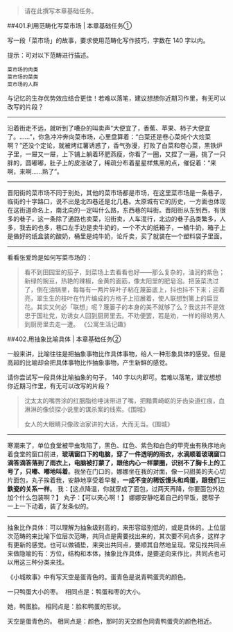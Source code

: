 >请在此撰写本章基础任务。


##401.利用范畴化写菜市场 | 本章基础任务①

写一段「菜市场」的故事，要求使用范畴化写作技巧，字数在 140 字以内。

提示：可对以下范畴进行描述。

    菜市场的肉类
    菜市场的菜类
    菜市场的人群

与记忆的生存优势效应结合更佳！若难以落笔，建议想想你近期习作里，有无可以改写的片段？

----------
沿着街走不远，就听到了嘈杂的叫卖声“大便宜了，香蕉、苹果、柿子大便宜了。……”，你急冲冲奔向菜市场，心里盘算着：“白菜还是卷心菜炖个大烩菜啊？”还没个定论，就被烤红薯诱惑了，香气弥漫，打败了白菜和卷心菜，黑铁炉子里，一屉又一屉，上下铺上躺着环肥燕瘦，你看了一圈，又捏了一遍，挑了一只胖的，圆嘟嘟，肚子上的皮涨破了，稀疏分布着星星样焦黑的点，催促着：“来啊，来啊……熟了”。

----------
晋阳街的菜市场不同于别处，其他的菜市场都是市场，在这里菜市场是一条巷子，临街的十字路口，说不出是北四巷还是北几巷。太原城有它的历史，一方面也体现在这街道命名上，南北向的一定叫什么路，东西巷的叫街。晋阳街从东到西，有很多的巷子，这一条除了通路也卖菜，沿街卖，人车混行，北边的巷子品类繁多，人多，我去的也多，巷口左手边是卖牛奶的，一个不大的纸箱子，一桶牛奶，箱子上是做好的纸盒装的酸奶，桶里是纯牛奶，论斤卖，买了就装在一个塑料袋子里面。





----------
看看张爱玲是如何写菜市场的：

>看不到田园里的茄子，到菜场上去看看也好——那么复杂的，油润的紫色；新绿的豌豆，热艳的辣椒，金黄的面筋，像太阳里的肥皂泡。把菠菜洗过了，倒在油锅里，每每有一两片碎叶子粘在蔑篓底上，抖也抖不下来；迎着亮，翠生生的枝叶在竹片编成的方格子上招展着，使人联想到篱上的扁豆花。其实又何必「联想」呢？篾篓子的本身的美不就够了么？我这并不是效忠于国社党，劝诱女人回到厨房里去。不劝便罢，若是劝，一样的得劝男人到厨房里去走一遭。 《公寓生活记趣》

##402.用抽象比喻具体 | 本章基础任务②

一般来讲，比喻往往是把抽象事物比作具体事物，给人一种形象具体的感受。但是高超的比喻却会把具体事物比作抽象事物，产生新鲜的感觉。

请你尝试写一段具体比喻抽象的句子， 140 字以内即可。若难以落笔，建议想想你近期习作里，有无可以改写的片段？

>沈太太的嘴唇涂的红胭脂给唾沫带进了嘴，把黯黄崎岖的牙齿染道红痕，血淋淋的像侦探小说里的谋杀案的线索。《围城》
>
>女人的大眼睛只像政治家讲的大话，大而无当。《围城》
----------
寒潮来了，单位食堂被甲虫攻陷了，黑色、红色、紫色和白色的甲壳虫有秩序地向着食堂的窗口前进，**玻璃窗口下的电脑，穿了一件透明的雨衣，水滴顺着玻璃窗口滴答滴答落到了雨衣上，电脑被打蒙了，跟他内心一样蒙圈，识别不了胸卡上的工号了，只嘟、嘟地叫着**。我坐在门口的，娜娜坐在我的对面，像一只甜美的夹心切片面包，丸子挨着我，安静地享受着早餐，**一成不变的稀饭馒头和鸡蛋，跟我们三鉄瓷的关系一样**。
我：【这点降温，你就穿成了面包，过两天再降，你要面包外边加个什么包装啊？】
丸子：【可以夹心啊！】
娜娜安静吃着自己的早饭，腮帮子一上一下动着，装了发条似的。


----------
抽象比作具体：可以理解为抽象级别高的，来形容级别低的，或是具体的。上位层次范畴的来比喻下位层次范畴，共同点是需要找出来的，其次要不同点多，这样才有更新的感觉。也可以做铺垫，来突出共同点，要顺其自然地呈现。常见找共同点来做隐喻的有：方位，结构和本体，抽象比作具体，是要逆向来作比，共同点也可以用这三种分类来找。


《小城故事》中有写天空是蛋青色的。蛋青色是说青鸭蛋壳的颜色。

一只鸭蛋大小的枣。  相同点是：鸭蛋和枣的大小。

她，鸭蛋脸。 相同点是：脸和鸭蛋的形状。

天空是蛋青色的。 相同点是：颜色，那时的天空颜色同青鸭蛋壳的颜色相近。









